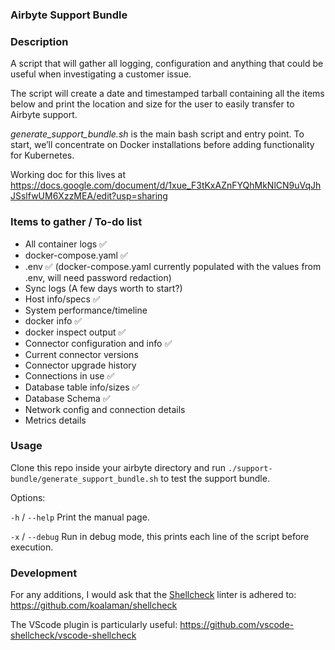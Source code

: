### Airbyte Support Bundle

### Description

A script that will gather all logging, configuration and anything that could be useful when investigating a customer issue.

The script will create a date and timestamped tarball containing all the items below and print the location and size for the user to easily transfer to Airbyte support.

_generate_support_bundle.sh_ is the main bash script and entry point. To start, we’ll concentrate on Docker installations before adding functionality for Kubernetes.

Working doc for this lives at https://docs.google.com/document/d/1xue_F3tKxAZnFYQhMkNlCN9uVqJhJSslfwUM6XzzMEA/edit?usp=sharing

### Items to gather / To-do list
* All container logs ✅
* docker-compose.yaml ✅
* .env ✅ (docker-compose.yaml currently populated with the values from .env, will need password redaction)
* Sync logs (A few days worth to start?)
* Host info/specs ✅
* System performance/timeline
* docker info ✅
* docker inspect output ✅
* Connector configuration and info ✅
* Current connector versions
* Connector upgrade history
* Connections in use ✅
* Database table info/sizes ✅
* Database Schema ✅
* Network config and connection details
* Metrics details

### Usage

Clone this repo inside your airbyte directory and run `./support-bundle/generate_support_bundle.sh` to test the support bundle.

Options: 

`-h` / `--help` Print the manual page.

`-x` / `--debug` Run in debug mode, this prints each line of the script before execution.

### Development

For any additions, I would ask that the [Shellcheck](https://www.shellcheck.net/) linter is adhered to:
https://github.com/koalaman/shellcheck

The VScode plugin is particularly useful:
https://github.com/vscode-shellcheck/vscode-shellcheck